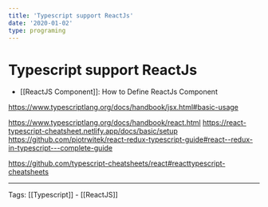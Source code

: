 ```yaml
---
title: 'Typescript support ReactJs'
date: '2020-01-02'
type: programing 
---
```


# Typescript support ReactJs

- [[ReactJS Component]]: How to Define ReactJs Component

https://www.typescriptlang.org/docs/handbook/jsx.html#basic-usage

https://www.typescriptlang.org/docs/handbook/react.html
https://react-typescript-cheatsheet.netlify.app/docs/basic/setup
https://github.com/piotrwitek/react-redux-typescript-guide#react--redux-in-typescript---complete-guide

https://github.com/typescript-cheatsheets/react#reacttypescript-cheatsheets


---
Tags: [[Typescript]] - [[ReactJS]]